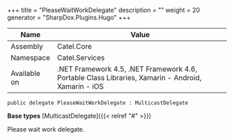 

+++
title = "PleaseWaitWorkDelegate" 
description = ""
weight = 20
generator = "SharpDox.Plugins.Hugo"
+++

Name|Value
---|---
Assembly|Catel.Core
Namespace|Catel.Services
Available on|.NET Framework 4.5, .NET Framework 4.6, Portable Class Libraries, Xamarin - Android, Xamarin - iOS

```
public delegate PleaseWaitWorkDelegate : MulticastDelegate
```

**Base types**
[MulticastDelegate]({{&lt; relref "#" &gt;}})

Please wait work delegate.

